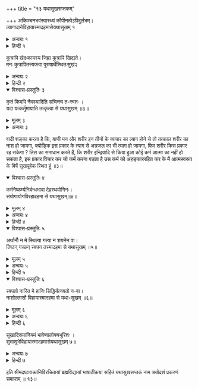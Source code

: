+++
title = "१३ यथासुखसप्तकम्"

+++
अकिञ्चनभवंस्वास्थ्यं कौपीनत्वेऽपिदुर्लभम्।  
त्यागादानेविहायास्मादहमासेयथासुखम् १  
<details><summary>अन्वयः १</summary>

कौपीनत्वे अपि अकिञ्चनभवम् स्वास्थ्यम् दुर्लभम् , अस्मात् अहम् त्यागादाने विहाय यथासुखम् आ से ॥ १॥
</details>

<details><summary>हिन्दी १</summary>

अब जीवन्मुक्ति अवस्था का फल जो परम सुख तिस का वर्णन करते हैं, सम्पूर्ण विषयों के विषें आसक्ति का त्याग करने से उत्पन्न होनेवाली चित्त की स्थिरता, कोपीनमात्र में आसक्ति करने से भी नहीं प्राप्त होती है, इस कारण मैं त्याग और ग्रहण के विषें आसक्ति का त्याग कर के सर्वदा सुखरूप से स्थित हूं ॥१॥
</details>  
  
कुत्रापि खेदःकायस्य जिह्वा कुत्रापि खिद्यते।  
मनः कुत्रापितत्त्यक्त्वा पुरुषार्थेस्थितःसुखं२  
<details><summary>अन्वयः २</summary>

कुत्र अपि कायस्य खेदः (भवति ) कुत्र अपि जिह्वा (खिद्यते) कुत्र अपि मनः (खिद्यते) ( अतः) तत् त्यक्त्वा सुखम् पुरुषार्थ स्थितः ( अस्मि ) ॥ २॥
</details>

<details><summary>हिन्दी २</summary>

यदि व्रततीर्थादि सेवन करे तो शरीर को खेद होता है और यदि गीताभागवतादि स्तोत्रों का पाठ किया जाय तो जिह्वा को खेद होता है, और यदि ध्यान समाधि की जाय तो मन को खेद होता है, इस कारण मैं इन तीनों दुःखों का त्याग कर के सुखपूर्वक आत्मस्वरूप के वि स्थित हूं ॥२॥
</details>  
  
<details open><summary>विश्वास-प्रस्तुतिः ३</summary>

कृतं किमपि नैवस्यादिति सचिन्त्य त-त्त्वतः ।  
यदा यत्कर्तुमायाति तत्कृत्वा से यथासुखम् ॥३॥
</details>

<details><summary>मूलम् ३</summary>

कृतं किमपि नैवस्यादिति सचिन्त्य त-त्त्वतः ।  
यदा यत्कर्तुमायाति तत्कृत्वा से यथासुखम् ॥३॥
</details>  
  
<details><summary>अन्वयः ३</summary>

कृतम् किम् अपि तत्त्वतः न एव स्यात् इति सञ्चिन्त्य यदा यत् कर्तुम् आयाति तत् कृत्वा यथासुखम् आ से ॥ ३ ॥
</details>  
  
वादी शङ्का करता है कि, वाणी मन और शरीर इन तीनों के व्यापार का त्याग होने से तो तत्काल शरीर का नाश हो जायगा, क्योङ्कि इस प्रकार के त्याग से अन्नजल का भी त्याग हो जायगा, फिर शरीर किस प्रकार  
रह सकेगा ? तिस का समाधान करते हैं, कि शरीर इन्द्रियादि से किया हुआ कोई कर्म आत्मा का नहीं हो सकता है, इस प्रकार विचार कर जो कर्म करना पडता है उस कर्म को अहङ्काररहित कर के मैं आत्मस्वरूप के विषें सुखपूर्वक स्थित हूं ॥३॥  
  
<details open><summary>विश्वास-प्रस्तुतिः ४</summary>

कर्मनैष्कर्म्यनिर्बन्धभावा देहस्थयोगिनः।  
संयोगायोगविरहादहमा से यथासुखम्॥४॥
</details>

<details><summary>मूलम् ४</summary>

कर्मनैष्कर्म्यनिर्बन्धभावा देहस्थयोगिनः।  
संयोगायोगविरहादहमा से यथासुखम्॥४॥
</details>  
  
<details><summary>अन्वयः ४</summary>

कर्मनैष्कर्म्यनिर्वन्धभावाः देहस्ययोगिनः (भवन्ति ) अहम् (तु ) संयोगायोगविरहात् यथासुखम् आ से ॥ ४ ॥
</details>

<details><summary>हिन्दी ४</summary>

तहां वादी शङ्का करता है कि, या कर्ममार्ग में निष्ठा करे या निष्कर्ममार्गमें ही निष्ठा करे एकसाथ दोनों मार्गोम्पर चलना किस प्रकार हो सकेगा ? तहां कहते हैं, कर्म और निष्कर्म तौ देह का अभिमान करनेवाले योगीको ही होते हैं और मैं तो देह के संयोग और वियोग दोनों को त्यागकर सुखरूप स्थित हूं ॥४॥
</details>  
  
<details open><summary>विश्वास-प्रस्तुतिः ५</summary>

अर्थानौँ न मे स्थित्या गत्या न शयनेन वा।  
तिष्ठन् गच्छन् स्वपन तस्मादहमा से यथासुखम् ॥५॥
</details>

<details><summary>मूलम् ५</summary>

अर्थानौँ न मे स्थित्या गत्या न शयनेन वा।  
तिष्ठन् गच्छन् स्वपन तस्मादहमा से यथासुखम् ॥५॥
</details>  
  
<details><summary>अन्वयः ५</summary>

स्थित्या गत्या (च) मे अर्थानौँ न वा शयनेन (च) न तस्मात् तिष्ठन् गच्छन् स्वपन् यथासुखम् आ से ॥५॥
</details>

<details><summary>हिन्दी ५</summary>

लौकिक व्यवहार के विषे भी मेरे को अभिमान नहीं है, क्योङ्कि स्थिति, गति तथा शयन आदि से मेरा कोई हानि, लाभ नहीं होता है, इस कारण मैं खडा रहूं वा चलता रहूं अथवा शयन करता रहूं तो उस में मेरी आसक्ति नहीं होती है, क्योङ्कि मैं तो सुखपूर्वक आत्मस्वरूप के विषें स्थित हूं ॥५॥
</details>  
  
<details open><summary>विश्वास-प्रस्तुतिः ६</summary>

स्वपतो नास्ति मे हानिः सिद्धिर्यत्नवतो न-वा।  
नाशोल्लासौ विहायास्मादहमा से यथा-सुखम् ॥६॥
</details>

<details><summary>मूलम् ६</summary>

स्वपतो नास्ति मे हानिः सिद्धिर्यत्नवतो न-वा।  
नाशोल्लासौ विहायास्मादहमा से यथा-सुखम् ॥६॥
</details>  
  
<details><summary>अन्वयः ६</summary>

मे स्वपतः हानिः न अस्ति यत्नवतः वा सिद्धिः न (अस्ति); अस्मात् नाशोल्लासौ विहाय अहम् यथासुखम् आसे॥६॥
</details>

<details><summary>हिन्दी ६</summary>

सम्पूर्ण प्रयत्नों को त्याग कर के शयन करूं तो मेरी किसी प्रकार की हानि नहीं है और अनेक प्रकार के उद्यम करूं तो मेरा किसी प्रकार का लाभ नहीं है, इस कारण त्याग और सङ्ग्रह को छोडकर मैं सुखपूर्वक आत्मस्वरूप के विषें स्थित हूं ॥६॥
</details>  
  
सुखादिरूपानियमं भावेष्वालोक्यभूरिशः ।  
शुभाशुभेविहायास्मादहमासेयथासुखम् ७॥  
  
<details><summary>अन्वयः ७</summary>

मावेषु भूरिशः सुखादिरूपानियमम् आलोक्य अस्मात् अहम् शुभाशुभे विहाय यथासुखम् आ से ॥ ७॥
</details>

<details><summary>हिन्दी ७</summary>

भाव जो जन्म तिन के विषें अनेक स्थानों में सुखदुःखादि धर्मो की अनित्यता को देखकर और इस कारण ही शुभ और अशुभ कर्मो को त्यागकर मैं सुखपूर्वक आत्मस्वरूप के विषें स्थित हूं ॥७॥
</details>  
  
इति श्रीमदष्टावक्रानिविरचितायां ब्रह्मविद्यायां भाषाटीकया सहितं यथासुखसप्तकं नाम त्रयोदशं प्रकरणं समाप्तम् ॥ १३॥  
  
